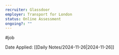 ```yaml
---
recruiter: Glassdoor
employer: Transport for London
status: Online Assessment
ongoing?: ""
---
```

#job

Date Applied: [[Daily Notes/2024-11-26|2024-11-26]]